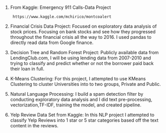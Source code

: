 1) From Kaggle: Emergency 911 Calls-Data Project

        https://www.kaggle.com/mchirico/montcoalert

2) Financial Crisis Data Project:
        Focused on exploratory data analysis of stock prices. Focusing on bank stocks and see how they progressed throughout the financial         crisis all the way to 2016. I used pandas to directly read data from Google finance.
    
3) Decision Tree and Random Forest Project:
        Publicly available data from LendingClub.com, I will be using lending data from 2007-2010 and trying to classify and predict               whether or not the borrower paid back their loan in full.
        
4) K-Means Clustering:
        For this project, I attempted to use KMeans Clustering to cluster Universities into to two groups, Private and Public.

5) Natural Language Processing: 
        I build a spam detection filter by conducting exploratory data analysis and I did text pre-processing, vectorization,TF-IDF,               training the model, and created pipeline.

6) Yelp Review Data Set from Kaggle: In this NLP project I attempted to classify Yelp Reviews into 1 star or 5 star categories based off           the text content in the reviews. 
    
